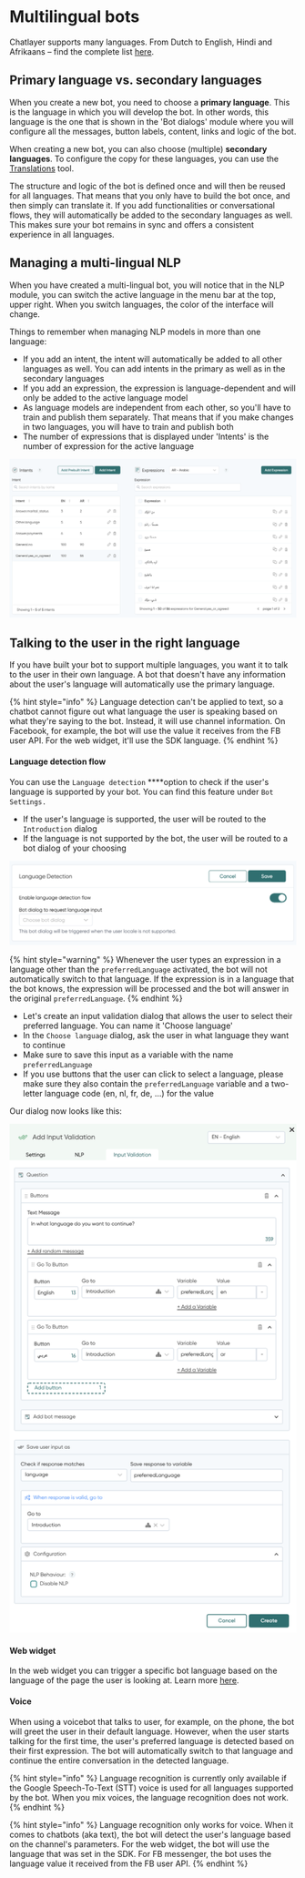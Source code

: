 # Multilingual bots

Chatlayer supports many languages. From Dutch to English, Hindi and Afrikaans – find the complete list [here](../natural-language-processing-nlp/supported-languages.md).

## Primary language vs. secondary languages

When you create a new bot, you need to choose a **primary language**. This is the language in which you will develop the bot. In other words, this language is the one that is shown in the 'Bot dialogs' module where you will configure all the messages, button labels, content, links and logic of the bot.

When creating a new bot, you can also choose \(multiple\) **secondary languages**. To configure the copy for these languages, you can use the [Translations](translations.md) tool. 

The structure and logic of the bot is defined once and will then be reused for all languages. That means that you only have to build the bot once, and then simply can translate it. If you add functionalities or conversational flows, they will automatically be added to the secondary languages as well. This makes sure your bot remains in sync and offers a consistent experience in all languages.

## Managing a multi-lingual NLP

When you have created a multi-lingual bot, you will notice that in the NLP module, you can switch the active language in the menu bar at the top, upper right. When you switch languages, the color of the interface will change.

Things to remember when managing NLP models in more than one language:

* If you add an intent, the intent will automatically be added to all other languages as well. You can add intents in the primary as well as in the secondary languages
* If you add an expression, the expression is language-dependent and will only be added to the active language model
* As language models are independent from each other, so you'll have to train and publish them separately. That means that if you make changes in two languages, you will have to train and publish both
* The number of expressions that is displayed under 'Intents' is the number of expression for the active language

![A bot that speaks both English and Arabic](../../.gitbook/assets/image%20%28655%29.png)

## Talking to the user in the right language

If you have built your bot to support multiple languages, you want it to talk to the user in their own language. A bot that doesn't have any information about the user's language will automatically use the primary language.

{% hint style="info" %}
Language detection can't be applied to text, so a chatbot cannot figure out what language the user is speaking based on what they're saying to the bot. Instead, it will use channel information. On Facebook, for example, the bot will use the value it receives from the FB user API. For the web widget, it'll use the SDK language.
{% endhint %}

#### Language detection flow

You can use the `Language detection` ****option to check if the user's language is supported by your bot. You can find this feature under `Bot Settings.`

* If the user's language is supported, the user will be routed to the `Introduction` dialog
* If the language is not supported by the bot, the user will be routed to a bot dialog of your choosing

![](../../.gitbook/assets/image%20%28654%29.png)

{% hint style="warning" %}
Whenever the user types an expression in a language other than the `preferredLanguage` activated, the bot will not automatically switch to that language. If the expression is in a language that the bot knows, the expression will be processed and the bot will answer in the original `preferredLanguage`.
{% endhint %}

* Let's create an input validation dialog that allows the user to select their preferred language. You can name it 'Choose language'
* In the `Choose language` dialog, ask the user in what language they want to continue
* Make sure to save this input as a variable with the name `preferredLanguage` 
* If you use buttons that the user can click to select a language, please make sure they also contain the `preferredLanguage` variable and a two-letter language code \(en, nl, fr, de, ...\) for the value

Our dialog now looks like this:

![Click on the image to enlarge it](../../.gitbook/assets/image%20%28652%29.png)

#### Web widget

In the web widget you can trigger a specific bot language based on the language of the page the user is looking at. Learn more [here](../../channels/webwidget/#default-locale).

#### Voice

When using a voicebot that talks to user, for example, on the phone, the bot will greet the user in their default language. However, when the user starts talking for the first time, the user's preferred language is detected based on their first expression. The bot will automatically switch to that language and continue the entire conversation in the detected language.

{% hint style="info" %}
Language recognition is currently only available if the Google Speech-To-Text \(STT\) voice is used for all languages supported by the bot. When you mix voices, the language recognition does not work.
{% endhint %}

{% hint style="info" %}
Language recognition only works for voice. When it comes to chatbots \(aka text\), the bot will detect the user's language based on the channel's parameters. For the web widget, the bot will use the language that was set in the SDK. For FB messenger, the bot uses the language value it received from the FB user API.
{% endhint %}

